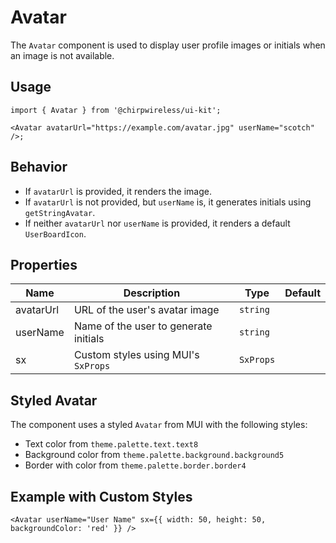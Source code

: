 # Avatar

The `Avatar` component is used to display user profile images or initials when an image is not available.

## Usage

```tsx
import { Avatar } from '@chirpwireless/ui-kit';

<Avatar avatarUrl="https://example.com/avatar.jpg" userName="scotch" />;
```

## Behavior

- If `avatarUrl` is provided, it renders the image.
- If `avatarUrl` is not provided, but `userName` is, it generates initials using `getStringAvatar`.
- If neither `avatarUrl` nor `userName` is provided, it renders a default `UserBoardIcon`.

## Properties

| Name      | Description                           | Type      | Default |
| --------- | ------------------------------------- | --------- | ------- |
| avatarUrl | URL of the user's avatar image        | `string`  |         |
| userName  | Name of the user to generate initials | `string`  |         |
| sx        | Custom styles using MUI's `SxProps`   | `SxProps` |         |

## Styled Avatar

The component uses a styled `Avatar` from MUI with the following styles:

- Text color from `theme.palette.text.text8`
- Background color from `theme.palette.background.background5`
- Border with color from `theme.palette.border.border4`

## Example with Custom Styles

```tsx
<Avatar userName="User Name" sx={{ width: 50, height: 50, backgroundColor: 'red' }} />
```
